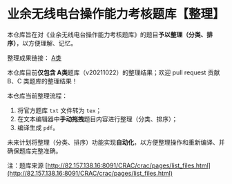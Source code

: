 

# 业余无线电台操作能力考核题库【整理】



本仓库旨在对《业余无线电台操作能力考核题库》的题目**予以整理（分类、排序）**，以方便理解、记忆。



整理成果链接： [A类](./blob/main/output_2023_0401_2259.pdf)



本仓库目前**仅包含 A类**题库（v20211022）的整理结果；欢迎 pull request 贡献 B、C 类题库的整理结果！



本仓库当前整理流程：

1. 将官方题库 `txt` 文件转为 `tex`；
2. 在文本编辑器中**手动拖拽**题目内容进行整理（分类、排序）；
3. 编译生成 `pdf`。

未来计划将整理（分类、排序）功能实现**自动化**，以方便整理操作和重新编译、并确保题库完整准确。



注：题库来源 [http://82.157.138.16:8091/CRAC/crac/pages/list_files.html](http://82.157.138.16:8091/CRAC/crac/pages/list_files.html)



